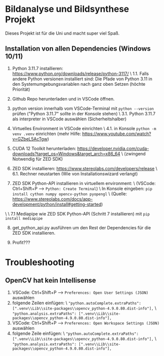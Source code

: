 # Bildanalyse und Bildsynthese Projekt

Dieses Projekt ist für die Uni und macht super viel Spaß.

## Installation von allen Dependencies (Windows 10/11)

1. Python 3.11.7 installieren: https://www.python.org/downloads/release/python-3117/
\ 1.1. Falls andere Python versionen installiert sind: Die Pfade von Python 3.11 in den Systemumgebungsvariablen nach ganz oben Setzen (höchte Priorität)

2. Github Repo herunterladen und in VSCode öffnen.

3. python version innerhalb vom VSCode-Terminal mit `python --version` prüfen ("Python 3.11.7" sollte in der Konsole stehen)
\ 3.1. Python 3.11.7 als interpreter in VSCode auswählen (Sicherheitshalber)

4. Virtuelles Environment in VSCode einrichten
\ 4.1. in Konsole `python -m venv .venv` einrichten (mehr Hilfe: https://www.youtube.com/watch?v=GZbeL5AcTgw)
   
5. CUDA 12 Toolkit herunterladen: https://developer.nvidia.com/cuda-downloads?target_os=Windows&target_arch=x86_64
\ (zwingend Notwendig für ZED SDK)

6. ZED SDK installieren: https://www.stereolabs.com/developers/release
\ 6.1. Rechner neustarten (Wie von Installationswizard verlangt)
   
7. ZED SDK Python-API installieren in virtuellem environment:
\ (VSCode: Ctrl+Shift+P --> `Python: Create Terminal`)
\ In Konsole eingeben: `pip install cython numpy opencv-python pyopengl`
\ (Quelle: https://www.stereolabs.com/docs/app-development/python/install#getting-started)

\ \ 7.1 Mediapipe wie ZED SDK Python-API (Schritt 7 installieren) mit `pip install mediapipe`

8. get_python_api.py ausführen um den Rest der Dependencies für die ZED SDK installieren.

9. Profit???

# Troubleshooting

## OpenCV hat kein Intellisense
1. VSCode: Ctrl+Shift+P --> `Preferences: Open User Settings (JSON)` auswählen
2. folgende Zeilen einfügen:
   \ `"python.autoComplete.extraPaths": [".venv\\Lib\\site-packages\\opencv_python-4.9.0.80.dist-info"],`
   \ `"python.analysis.extraPaths": [".venv\\Lib\\site-packages\\opencv_python-4.9.0.80.dist-info"],`
3. VSCode: Ctrl+Shift+P --> `Preferences: Open Workspace Settings (JSON)` auswählen
4. folgende Zeile einfügen:
   \ `"python.autoComplete.extraPaths": [".venv\\Lib\\site-packages\\opencv_python-4.9.0.80.dist-info"],`
   \ `"python.analysis.extraPaths": [".venv\\Lib\\site-packages\\opencv_python-4.9.0.80.dist-info"],`
